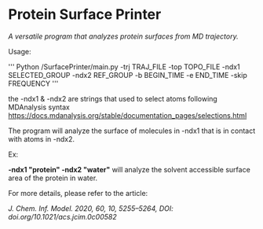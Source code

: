 # Protein Surface Printer

*A versatile program that analyzes protein surfaces from MD trajectory.*

Usage:

'''
Python /SurfacePrinter/main.py -trj TRAJ_FILE -top TOPO_FILE -ndx1 SELECTED_GROUP -ndx2 REF_GROUP -b BEGIN_TIME -e END_TIME -skip FREQUENCY
'''

the -ndx1 & -ndx2 are strings that used to select atoms following MDAnalysis syntax
https://docs.mdanalysis.org/stable/documentation_pages/selections.html

The program will analyze the surface of molecules in -ndx1 that is in contact with atoms in -ndx2.

Ex:

**-ndx1 "protein" -ndx2 "water"** will analyze the solvent accessible surface area of the protein in water.

For more details, please refer to the article:

*J. Chem. Inf. Model. 2020, 60, 10, 5255–5264, DOI: doi.org/10.1021/acs.jcim.0c00582*
